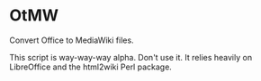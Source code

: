 OtMW
====

Convert Office to MediaWiki files.

This script is way-way-way alpha. Don't use it. It relies heavily on LibreOffice and the html2wiki Perl package.